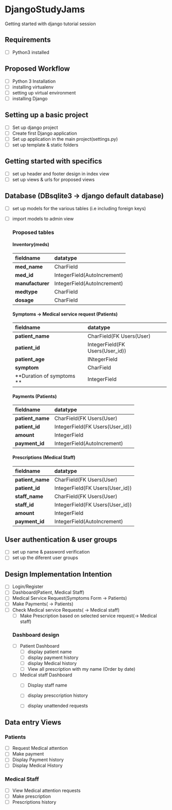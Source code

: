 # DjangoStudyJams
Getting started with django tutorial session
## Requirements
- [ ] Python3 installed 
## Proposed Workflow
- [ ] Python 3 Installation
- [ ] installing virtualenv 
- [ ] setting up virtual environment
- [ ] installing Django 
## Setting up a basic project
- [ ] Set up django project 
- [ ] Create first Django application 
- [ ] Set up application in the main project(settings.py)
- [ ] set up template & static folders
## Getting started with specifics 
- [ ] set up header and footer design in index view 
- [ ] set up views & urls for proposed views 
## Database (DBsqlite3 -> django default database)
- [ ] set up models for the various tables (i.e including foreign keys)
- [ ] import models to admin view 


    ### Proposed tables 
    
    #### Inventory(meds)
    | fieldname | datatype | 
    | :-- | :-- | 
    | **med_name** | CharField  | 
    | **med_id** | IntegerField(AutoIncrement)  | 
    | **manufacturer** | IntegerField(AutoIncrement)  | 
    | **medtype** | CharField  | 
    | **dosage** | CharField  | 
    
     #### Symptoms -> Medical service request (Patients)
    | fieldname | datatype | 
    | :-- | :-- | 
    | **patient_name** | CharField(FK Users(User)  | 
    | **patient_id** | IntegerField(FK Users(User_id))  | 
    | **patient_age** | INtegerField  | 
    | **symptom** | CharField | 
    | **Duration of symptoms ** | IntegerField  | 
    
    
    #### Payments (Patients)
    | fieldname | datatype | 
    | :-- | :-- | 
    | **patient_name** | CharField(FK Users(User)  | 
    | **patient_id** | IntegerField(FK Users(User_id))  | 
    | **amount** | IntegerField  | 
    | **payment_id** | IntegerField(AutoIncrement)  | 
    
    #### Prescriptions (Medical Staff)
    | fieldname | datatype | 
    | :-- | :-- | 
    | **patient_name** | CharField(FK Users(User)  | 
    | **patient_id** | IntegerField(FK Users(User_id))  | 
    | **staff_name** | CharField(FK Users(User)  | 
    | **staff_id** | IntegerField(FK Users(User_id))  | 
    | **amount** | IntegerField  | 
    | **payment_id** | IntegerField(AutoIncrement)  | 




## User authentication & user groups 
- [ ] set up name & password verification 
- [ ] set up the diferent user groups 

## Design Implementation Intention 
- [ ] Login/Register
- [ ] Dashboard(Patient, Medical Staff)
- [ ] Medical Service Request(Symptoms Form -> Patients)
- [ ] Make Payments( -> Patients) 
- [ ] Check Medical service Requests( -> Medical staff)
    - [ ] Make Prescription based on selected service request(-> Medical staff)
    ### Dashboard design 
    - [ ] Patient Dashboard 
        - [ ] display patient name 
        - [ ] display payment history
        - [ ] display Medical history 
        - [ ] View all prescription with my name (Order by date)
    - [ ] Medical staff Dashboard 
        - [ ] Display staff name 
        - [ ] display presccription history  
        - [ ] display unattended requests 



## Data entry Views 
### Patients 
- [ ] Request Medical attention 
- [ ] Make payment 
- [ ] Display Payment history 
- [ ] Display Medical History 
### Medical Staff 
- [ ] View Medical attention requests 
- [ ] Make prescription 
- [ ] Prescriptions history 
